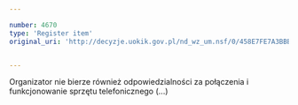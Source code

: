```yaml
---

number: 4670
type: 'Register item'
original_uri: 'http://decyzje.uokik.gov.pl/nd_wz_um.nsf/0/458E7FE7A3BBB518C1257B730031A55B?OpenDocument'


---
```


Organizator nie bierze również odpowiedzialności za połączenia i funkcjonowanie sprzętu telefonicznego (...)
